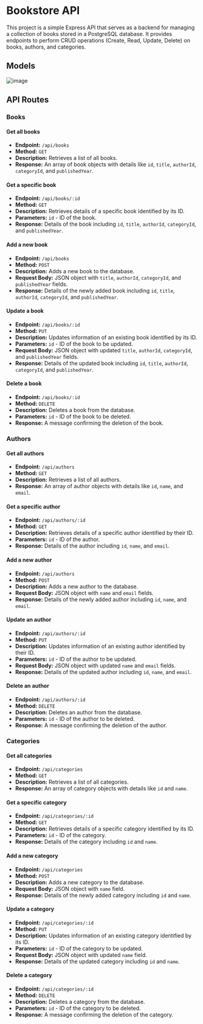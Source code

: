 # Bookstore API

This project is a simple Express API that serves as a backend for managing a collection of books stored in a PostgreSQL database. It provides endpoints to perform CRUD operations (Create, Read, Update, Delete) on books, authors, and categories.

<!-- ## Project Functionality -->
<!---->
<!-- - **Create a new book**: Allows users to add a new book to the database. -->
<!-- - **Retrieve all books**: Fetches a list of all books stored in the database. -->
<!-- - **Retrieve a specific book**: Retrieves details of a specific book identified by its ID. -->
<!-- - **Update a book**: Allows users to update information of an existing book. -->
<!-- - **Delete a book**: Deletes a book from the database. -->
<!-- - **Create a new author**: Allows users to add a new author to the database. -->
<!-- - **Retrieve all authors**: Fetches a list of all authors stored in the database. -->
<!-- - **Retrieve a specific author**: Retrieves details of a specific author identified by their ID. -->
<!-- - **Update an author**: Allows users to update information of an existing author. -->
<!-- - **Delete an author**: Deletes an author from the database. -->
<!-- - **Create a new category**: Allows users to add a new category to the database. -->
<!-- - **Retrieve all categories**: Fetches a list of all categories stored in the database. -->
<!-- - **Retrieve a specific category**: Retrieves details of a specific category identified by its ID. -->
<!-- - **Update a category**: Allows users to update information of an existing category. -->
<!-- - **Delete a category**: Deletes a category from the database. -->

## Models

![image](https://github.com/vasujain275/bookstore-api/assets/69643310/edff67df-b576-4e8f-a4f3-9fbf672a2c0c)




## API Routes

### Books

#### Get all books

- **Endpoint:** `/api/books`
- **Method:** `GET`
- **Description:** Retrieves a list of all books.
- **Response:** An array of book objects with details like `id`, `title`, `authorId`, `categoryId`, and `publishedYear`.

#### Get a specific book

- **Endpoint:** `/api/books/:id`
- **Method:** `GET`
- **Description:** Retrieves details of a specific book identified by its ID.
- **Parameters:** `id` - ID of the book.
- **Response:** Details of the book including `id`, `title`, `authorId`, `categoryId`, and `publishedYear`.

#### Add a new book

- **Endpoint:** `/api/books`
- **Method:** `POST`
- **Description:** Adds a new book to the database.
- **Request Body:** JSON object with `title`, `authorId`, `categoryId`, and `publishedYear` fields.
- **Response:** Details of the newly added book including `id`, `title`, `authorId`, `categoryId`, and `publishedYear`.

#### Update a book

- **Endpoint:** `/api/books/:id`
- **Method:** `PUT`
- **Description:** Updates information of an existing book identified by its ID.
- **Parameters:** `id` - ID of the book to be updated.
- **Request Body:** JSON object with updated `title`, `authorId`, `categoryId`, and `publishedYear` fields.
- **Response:** Details of the updated book including `id`, `title`, `authorId`, `categoryId`, and `publishedYear`.

#### Delete a book

- **Endpoint:** `/api/books/:id`
- **Method:** `DELETE`
- **Description:** Deletes a book from the database.
- **Parameters:** `id` - ID of the book to be deleted.
- **Response:** A message confirming the deletion of the book.

### Authors

#### Get all authors

- **Endpoint:** `/api/authors`
- **Method:** `GET`
- **Description:** Retrieves a list of all authors.
- **Response:** An array of author objects with details like `id`, `name`, and `email`.

#### Get a specific author

- **Endpoint:** `/api/authors/:id`
- **Method:** `GET`
- **Description:** Retrieves details of a specific author identified by their ID.
- **Parameters:** `id` - ID of the author.
- **Response:** Details of the author including `id`, `name`, and `email`.

#### Add a new author

- **Endpoint:** `/api/authors`
- **Method:** `POST`
- **Description:** Adds a new author to the database.
- **Request Body:** JSON object with `name` and `email` fields.
- **Response:** Details of the newly added author including `id`, `name`, and `email`.

#### Update an author

- **Endpoint:** `/api/authors/:id`
- **Method:** `PUT`
- **Description:** Updates information of an existing author identified by their ID.
- **Parameters:** `id` - ID of the author to be updated.
- **Request Body:** JSON object with updated `name` and `email` fields.
- **Response:** Details of the updated author including `id`, `name`, and `email`.

#### Delete an author

- **Endpoint:** `/api/authors/:id`
- **Method:** `DELETE`
- **Description:** Deletes an author from the database.
- **Parameters:** `id` - ID of the author to be deleted.
- **Response:** A message confirming the deletion of the author.

### Categories

#### Get all categories

- **Endpoint:** `/api/categories`
- **Method:** `GET`
- **Description:** Retrieves a list of all categories.
- **Response:** An array of category objects with details like `id` and `name`.

#### Get a specific category

- **Endpoint:** `/api/categories/:id`
- **Method:** `GET`
- **Description:** Retrieves details of a specific category identified by its ID.
- **Parameters:** `id` - ID of the category.
- **Response:** Details of the category including `id` and `name`.

#### Add a new category

- **Endpoint:** `/api/categories`
- **Method:** `POST`
- **Description:** Adds a new category to the database.
- **Request Body:** JSON object with `name` field.
- **Response:** Details of the newly added category including `id` and `name`.

#### Update a category

- **Endpoint:** `/api/categories/:id`
- **Method:** `PUT`
- **Description:** Updates information of an existing category identified by its ID.
- **Parameters:** `id` - ID of the category to be updated.
- **Request Body:** JSON object with updated `name` field.
- **Response:** Details of the updated category including `id` and `name`.

#### Delete a category

- **Endpoint:** `/api/categories/:id`
- **Method:** `DELETE`
- **Description:** Deletes a category from the database.
- **Parameters:** `id` - ID of the category to be deleted.
- **Response:** A message confirming the deletion of the category.
